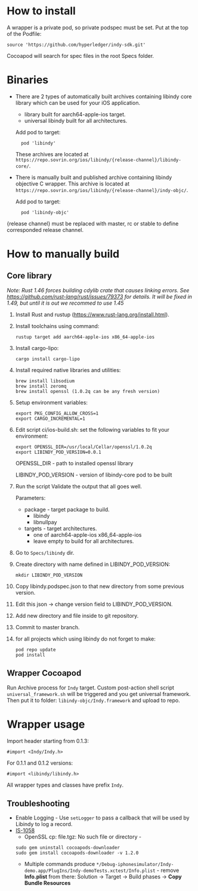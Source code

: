 # How to install
A wrapper is a private pod, so private podspec must be set. Put at the top of the Podfile: 
    
    source 'https://github.com/hyperledger/indy-sdk.git'
    
Cocoapod will search for spec files in the root Specs folder.
           
# Binaries

* There are 2 types of automatically built archives containing libindy core library which can be used for your iOS application.
    * library built for aarch64-apple-ios target.
    * universal libindy built for all architectures.
    
    Add pod to target:
    
        pod 'libindy'
       
    These archives are located at `https://repo.sovrin.org/ios/libindy/{release-channel}/libindy-core/`.
    
* There is manually built and published archive containing libindy objective C wrapper.
   This archive is located at `https://repo.sovrin.org/ios/libindy/{release-channel}/indy-objc/`.

    Add pod to target:
        
        pod 'libindy-objc'    
  
{release channel} must be replaced with master, rc or stable to define corresponded release channel.

# How to manually build

## Core library

*Note: Rust 1.46 forces building cdylib crate that causes linking errors. See https://github.com/rust-lang/rust/issues/79373 for details. It will be fixed in 1.49, but until it is out we recommed to use 1.45*

1. Install Rust and rustup (https://www.rust-lang.org/install.html).
1. Install toolchains using command:

   ```
   rustup target add aarch64-apple-ios x86_64-apple-ios
   ```
1. Install cargo-lipo:
   
   ```
   cargo install cargo-lipo
   ```
1. Install required native libraries and utilities:
   
   ```
   brew install libsodium
   brew install zeromq
   brew install openssl (1.0.2q can be any fresh version)
   ```
1. Setup environment variables:
   
   ```
   export PKG_CONFIG_ALLOW_CROSS=1
   export CARGO_INCREMENTAL=1
   ```
1. Edit script ci/ios-build.sh: set the following variables to fit your environment:
   
   ```
   export OPENSSL_DIR=/usr/local/Cellar/openssl/1.0.2q
   export LIBINDY_POD_VERSION=0.0.1
   ```
   OPENSSL_DIR - path to installed openssl library
      
   LIBINDY_POD_VERSION - version of libindy-core pod to be built
1. Run the script Validate the output that all goes well. 
   
   Parameters:
   * package - target package to build.
        * libindy
        * libnullpay
   * targets - target architectures.
        * one of aarch64-apple-ios x86_64-apple-ios
        * leave empty to build for all architectures.
1. Go to `Specs/libindy` dir.
1. Create directory with name defined in LIBINDY_POD_VERSION:
   
   ```
   mkdir LIBINDY_POD_VERSION
   ```
1. Copy libindy.podspec.json to that new directory from some previous version.
1. Edit this json -> change version field to LIBINDY_POD_VERSION.
1. Add new directory and file inside to git repository.
1. Commit to master branch.
1. for all projects which using libindy do not forget to make:

   ```
   pod repo update
   pod install
   ```
   
   
## Wrapper Cocoapod

Run Archive process for `Indy` target. Custom post-action shell script `universal_framework.sh` will be triggered and you get universal framework. Then put it to folder: `libindy-objc/Indy.framework` and upload to repo.

# Wrapper usage 

Import header starting from 0.1.3:

```
#import <Indy/Indy.h> 
```
For 0.1.1 and 0.1.2 versions:

```
#import <libindy/libindy.h>
```

All wrapper types and classes have prefix `Indy`.

## Troubleshooting
* Enable Logging - Use `setLogger` to pass a callback that will be used by Libindy to log a record.
* [IS-1058](https://jira.hyperledger.org/browse/IS-1058) 
    * OpenSSL cp: file.tgz: No such file or directory - 
    ```
    sudo gem uninstall cocoapods-downloader
    sudo gem install cocoapods-downloader -v 1.2.0
    ```
    * Multiple commands produce `*/Debug-iphonesimulator/Indy-demo.app/PlugIns/Indy-demoTests.xctest/Info.plist` - remove **Info.plist** from there: Solution -> Target -> Build phases -> **Copy Bundle Resources** 